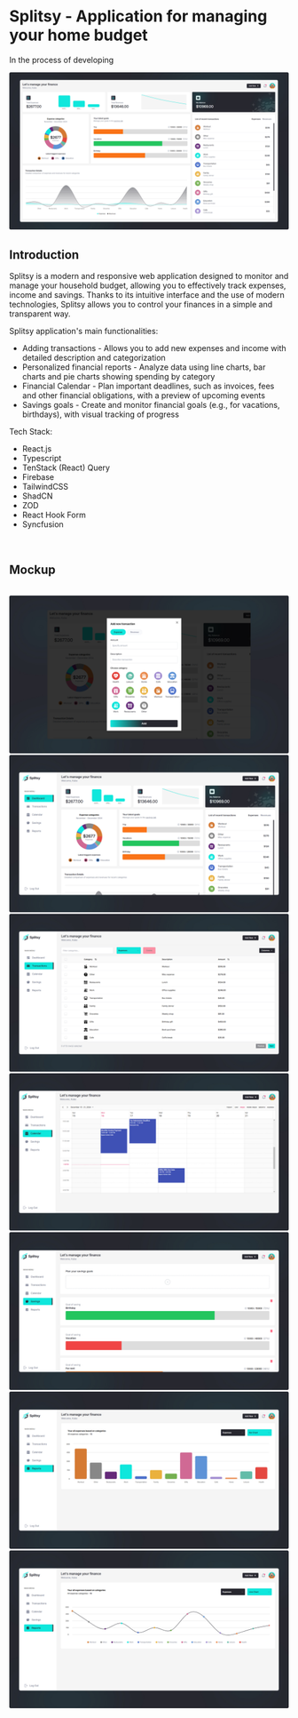
# Splitsy - Application for managing your home budget

In the process of developing

<img src="./src/assets/readme-images/1.jpg"  >

## Introduction

Splitsy is a modern and responsive web application designed to monitor and manage your household budget, allowing you to effectively track expenses, income and savings. Thanks to its intuitive interface and the use of modern technologies, Splitsy allows you to control your finances in a simple and transparent way.

Splitsy application's main functionalities:
<ul>
  <li>Adding transactions -
Allows you to add new expenses and income with detailed description and categorization</li>
  <li>Personalized financial reports - 
Analyze data using line charts, bar charts and pie charts showing spending by category</li>
  <li>Financial Calendar -
Plan important deadlines, such as invoices, fees and other financial obligations, with a preview of upcoming events</li>
  <li>Savings goals -
Create and monitor financial goals (e.g., for vacations, birthdays), with visual tracking of progress</li>
</ul>



<p>Tech Stack:</p>
<ul>
  <li>React.js</li>
  <li>Typescript</li>
  <li>TenStack (React) Query</li>
  <li>Firebase</li>
  <li>TailwindCSS</li>
  <li>ShadCN</li>
  <li>ZOD</li>
  <li>React Hook Form</li>
  <li>Syncfusion</li>
</ul>

<br />

## Mockup

<br />
<img src="./src/assets/readme-images/8.jpg"  >
<img src="./src/assets/readme-images/2.jpg"  >
<img src="./src/assets/readme-images/3.jpg"  >
<img src="./src/assets/readme-images/4.jpg"  >
<img src="./src/assets/readme-images/5.jpg"  >
<img src="./src/assets/readme-images/6.jpg"  >
<img src="./src/assets/readme-images/7.jpg"  >
